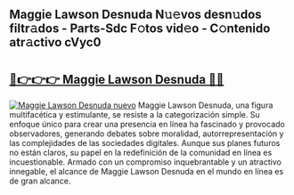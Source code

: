 ## Maggie Lawson Desnuda N𝚞𝚎vos desn𝚞dos filtr𝚊dos - Parts-Sdc F𝚘tos vid𝚎o - C𝚘ntenido atr𝚊ctivo cVyc0

# <h2><a href="http://mb9h84.tromn.icu/?c=Maggie+Lawson+Desnuda">🔗👉👉👉 Maggie Lawson Desnuda 🔗🔗</a></h2>

[![Maggie Lawson Desnuda nuevo](https://i.imgur.com/pEAQMta.gif)](http://mb9h84.tromn.icu/?c=Maggie+Lawson+Desnuda)
Maggie Lawson Desnuda, una figura multifacética y estimulante, se resiste a la categorización simple. Su enfoque único para crear una presencia en línea ha fascinado y provocado observadores, generando debates sobre moralidad, autorrepresentación y las complejidades de las sociedades digitales. Aunque sus planes futuros no están claros, su papel en la redefinición de la comunidad en línea es incuestionable. Armado con un compromiso inquebrantable y un atractivo innegable, el alcance de Maggie Lawson Desnuda en el mundo en línea es de gran alcance.
